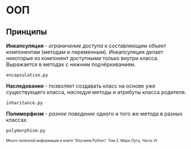 <h1>ООП</h1>

<h2>Принципы</h2>

<b>Инкапсуляция </b> - <i>ограничение доступа</i> к составляющим объект компонентам (методам и переменным). 
Инкапсуляция делает некоторые из компонент доступными только внутри класса.
Выражается в методах с нижним подчёркиванием.

`encapsulation.py`


<b>Наследование </b> - позволяет создавать класс на основе уже существуещего класса, <i>наследуя</i>
методы и атрибуты класса родителя.

`inharitance.py`


<b>Полиморфизм </b> - <i>разное поведение</i> одного и того же метода в разных классах.

`polymorphism.py`


<p style="font-size: 10px">Много полезной информации в книге "Изучаем Python". Том 2. Марк Лутц. Часть VI</p>